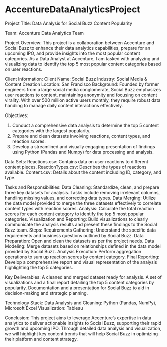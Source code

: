 # AccentureDataAnalyticsProject

Project Title: Data Analysis for Social Buzz Content Popularity

Team: Accenture Data Analytics Team

Project Overview:
This project is a collaboration between Accenture and Social Buzz to enhance their data analytics capabilities, prepare for an upcoming IPO, and provide insights into the most popular content categories. As a Data Analyst at Accenture, I am tasked with analyzing and visualizing data to identify the top 5 most popular content categories based on user reactions.

Client Information:
Client Name: Social Buzz
Industry: Social Media & Content Creation
Location: San Francisco
Background: Founded by former engineers from a large social media conglomerate, Social Buzz emphasizes user reactions to content, maintaining anonymity and focusing on content virality. With over 500 million active users monthly, they require robust data handling to manage daily content interactions effectively.

Objectives:
1. Conduct a comprehensive data analysis to determine the top 5 content categories with the largest popularity.
2. Prepare and clean datasets involving reactions, content types, and reaction scores.
3. Develop a streamlined and visually engaging presentation of findings using Python (Pandas and Numpy) for data processing and analysis.
   
Data Sets:
Reactions.csv: Contains data on user reactions to different content pieces.
ReactionTypes.csv: Describes the types of reactions available.
Content.csv: Details about the content including ID, category, and type.

Tasks and Responsibilities:
Data Cleaning: Standardize, clean, and prepare three key datasets for analysis. Tasks include removing irrelevant columns, handling missing values, and correcting data types.
Data Merging: Utilize the data model provided to merge the three datasets effectively to correlate content types with reaction scores.
Analysis: Calculate the total reaction scores for each content category to identify the top 5 most popular categories.
Visualization and Reporting: Build visualizations to clearly communicate the analysis results and present these findings to the Social Buzz team.
Steps:
Requirements Gathering: Understand the specific data requirements and business questions outlined by Social Buzz.
Data Preparation: Open and clean the datasets as per the project needs.
Data Modeling: Merge datasets based on relationships defined in the data model provided by Social Buzz.
Analysis Execution: Perform aggregation operations to sum up reaction scores by content category.
Final Reporting: Develop a comprehensive report and visual representation of the analysis highlighting the top 5 categories.

Key Deliverables:
A cleaned and merged dataset ready for analysis.
A set of visualizations and a final report detailing the top 5 content categories by popularity.
Documentation and a presentation for Social Buzz to aid in decision-making and strategic planning.

Technology Stack:
Data Analysis and Cleaning: Python (Pandas, NumPy), Microsoft Excel
Visualization: Tableau

Conclusion:
This project aims to leverage Accenture’s expertise in data analytics to deliver actionable insights to Social Buzz, supporting their rapid growth and upcoming IPO. Through detailed data analysis and visualization, we will highlight key content trends that will help Social Buzz in optimizing their platform and content strategy.

